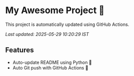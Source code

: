 # My Awesome Project 🚀

This project is automatically updated using GitHub Actions.

_Last updated: 2025-05-29 10:20:29 IST_

## Features
- Auto-update README using Python 🐍
- Auto Git push with GitHub Actions 🤖
